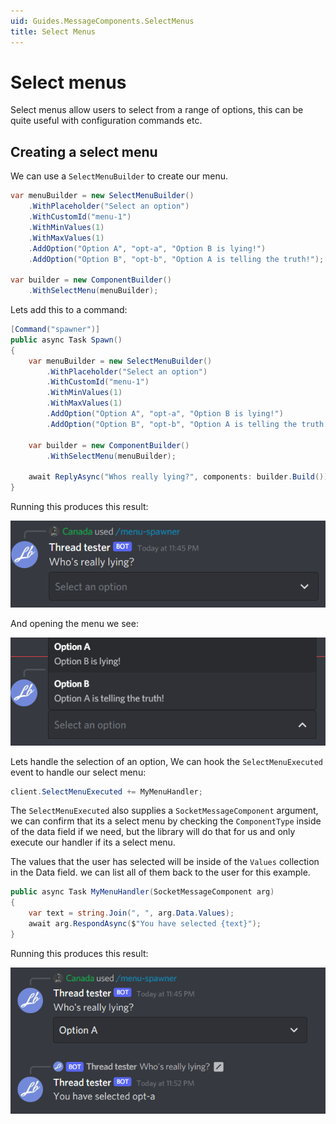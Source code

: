 ```yaml
---
uid: Guides.MessageComponents.SelectMenus
title: Select Menus
---
```


# Select menus

Select menus allow users to select from a range of options, this can be quite useful with configuration commands etc.

## Creating a select menu

We can use a `SelectMenuBuilder` to create our menu.

```cs
var menuBuilder = new SelectMenuBuilder()
    .WithPlaceholder("Select an option")
    .WithCustomId("menu-1")
    .WithMinValues(1)
    .WithMaxValues(1)
    .AddOption("Option A", "opt-a", "Option B is lying!")
    .AddOption("Option B", "opt-b", "Option A is telling the truth!");

var builder = new ComponentBuilder()
    .WithSelectMenu(menuBuilder);
```

Lets add this to a command:

```cs
[Command("spawner")]
public async Task Spawn()
{
    var menuBuilder = new SelectMenuBuilder()
        .WithPlaceholder("Select an option")
        .WithCustomId("menu-1")
        .WithMinValues(1)
        .WithMaxValues(1)
        .AddOption("Option A", "opt-a", "Option B is lying!")
        .AddOption("Option B", "opt-b", "Option A is telling the truth!");

    var builder = new ComponentBuilder()
        .WithSelectMenu(menuBuilder);

    await ReplyAsync("Whos really lying?", components: builder.Build());
}
```

Running this produces this result:

![](Images/image4.png)

And opening the menu we see:

![](Images/image5.png)

Lets handle the selection of an option, We can hook the `SelectMenuExecuted` event to handle our select menu:

```cs
client.SelectMenuExecuted += MyMenuHandler;
```

The `SelectMenuExecuted` also supplies a `SocketMessageComponent` argument, we can confirm that its a select menu by checking the `ComponentType` inside of the data field if we need, but the library will do that for us and only execute our handler if its a select menu.

The values that the user has selected will be inside of the `Values` collection in the Data field. we can list all of them back to the user for this example.

```cs
public async Task MyMenuHandler(SocketMessageComponent arg)
{
    var text = string.Join(", ", arg.Data.Values);
    await arg.RespondAsync($"You have selected {text}");
}
```

Running this produces this result:

![](Images/image6.png)
